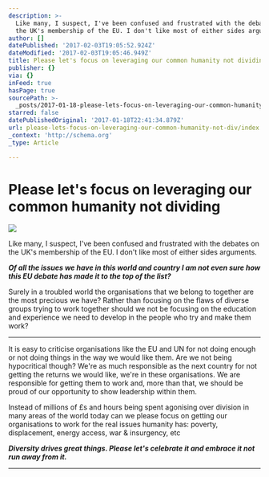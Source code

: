 ```yaml
---
description: >-
  Like many, I suspect, I've been confused and frustrated with the debates on
  the UK's membership of the EU. I don't like most of either sides arguments.
author: []
datePublished: '2017-02-03T19:05:52.924Z'
dateModified: '2017-02-03T19:05:46.949Z'
title: Please let's focus on leveraging our common humanity not dividing
publisher: {}
via: {}
inFeed: true
hasPage: true
sourcePath: >-
  _posts/2017-01-18-please-lets-focus-on-leveraging-our-common-humanity-not-div.md
starred: false
datePublishedOriginal: '2017-01-18T22:41:34.879Z'
url: please-lets-focus-on-leveraging-our-common-humanity-not-div/index.html
_context: 'http://schema.org'
_type: Article

---
```

# Please let's focus on leveraging our common humanity not dividing
![](https://the-grid-user-content.s3-us-west-2.amazonaws.com/d39cde2c-2ecd-4538-ae43-6a30b0d83064.jpg)

Like many, I suspect, I've been confused and frustrated with the debates on the UK's membership of the EU. I don't like most of either sides arguments.

_**Of all the issues we have in this world and country I am not even sure how this EU debate has made it to the top of the list?**_

Surely in a troubled world the organisations that we belong to together are the most precious we have? Rather than focusing on the flaws of diverse groups trying to work together should we not be focusing on the education and experience we need to develop in the people who try and make them work?

---

It is easy to criticise organisations like the EU and UN for not doing enough or not doing things in the way we would like them. Are we not being hypocritical though? We're as much responsible as the next country for not getting the returns we would like, we're in these organisations. We are responsible for getting them to work and, more than that, we should be proud of our opportunity to show leadership within them.

Instead of millions of £s and hours being spent agonising over division in many areas of the world today can we please focus on getting our organisations to work for the real issues humanity has: poverty, displacement, energy access, war & insurgency, etc

_**Diversity drives great things. Please let's celebrate it and embrace it not run away from it.**_

---